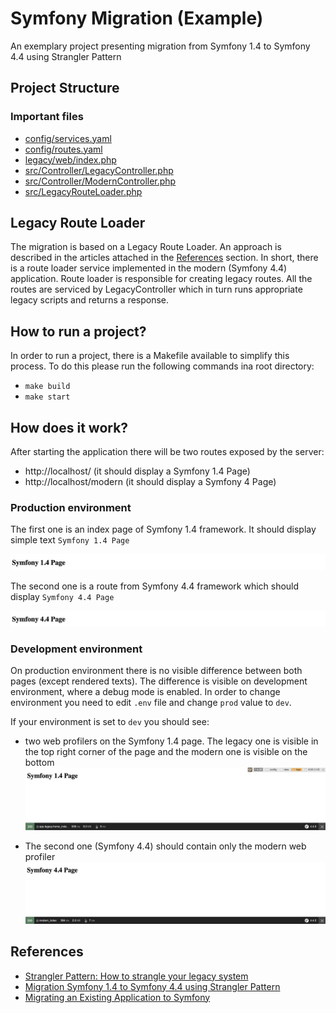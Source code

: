 # Symfony Migration (Example)
An exemplary project presenting migration from Symfony 1.4 to Symfony 4.4 using Strangler Pattern

## Project Structure
### Important files
- [config/services.yaml](https://github.com/dkusmierek/symfony_migration_example/blob/master/config/services.yaml)
- [config/routes.yaml](https://github.com/dkusmierek/symfony_migration_example/blob/master/config/routes.yaml)
- [legacy/web/index.php](https://github.com/dkusmierek/symfony_migration_example/blob/master/legacy/web/index.php)
- [src/Controller/LegacyController.php](https://github.com/dkusmierek/symfony_migration_example/blob/master/src/Controller/LegacyController.php)
- [src/Controller/ModernController.php](https://github.com/dkusmierek/symfony_migration_example/blob/master/src/Controller/ModernController.php)
- [src/LegacyRouteLoader.php](https://github.com/dkusmierek/symfony_migration_example/blob/master/src/LegacyRouteLoader.php)

## Legacy Route Loader
The migration is based on a Legacy Route Loader. An approach is described in the articles attached in the [References](#references) section. In short, there is a route loader service implemented in the modern (Symfony 4.4)  application. Route loader is responsible for creating legacy routes. All the routes are serviced by LegacyController
which in turn runs appropriate legacy scripts and returns a response.

## How to run a project?
In order to run a project, there is a Makefile available to simplify this process. To do this please run the following commands ina root directory:
- `make build`
- `make start`

## How does it work?
After starting the application there will be two routes exposed by the server:
- http://localhost/ (it should display a Symfony 1.4 Page)
- http://localhost/modern (it should display a Symfony 4 Page) 

### Production environment
The first one is an index page of Symfony 1.4 framework. It should display simple text `Symfony 1.4 Page`  

![alt text](docs/legacy_prod.png)  

The second one is a route from Symfony 4.4 framework which should display `Symfony 4.4 Page`

![alt text](docs/modern_prod.png) 

### Development environment
On production environment there is no visible difference between both pages (except rendered texts). The difference
is visible on development environment, where a debug mode is enabled. In order to change environment you need to edit 
`.env` file and change `prod` value to `dev`.  

If your environment is set to `dev` you should see:
 
- two web profilers on the Symfony 1.4 page. The legacy one is visible in the top right corner of the page and the 
modern one is visible on the bottom  
![alt text](docs/legacy_dev.png)  

- The second one (Symfony 4.4) should contain only the modern web profiler  
![alt text](docs/modern_dev.png)  

## References
- [Strangler Pattern: How to strangle your legacy system](https://blog.fingo.pl/strangler-pattern-how-to-strangle-your-legacy-system/)
- [Migration Symfony 1.4 to Symfony 4.4 using Strangler Pattern](https://blog.fingo.pl/migration-symfony-1-4-to-symfony-4-4-using-strangler-pattern/)
- [Migrating an Existing Application to Symfony](https://symfony.com/doc/current/migration.html)
